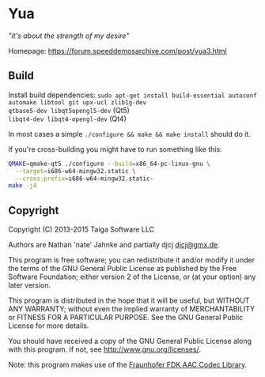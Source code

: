 Yua
===
*"it's about the strength of my desire"*

Homepage: https://forum.speeddemosarchive.com/post/yua3.html


Build
-----
Install build dependencies: `sudo apt-get install build-essential autoconf automake libtool git upx-ucl zlib1g-dev`<br>
`qtbase5-dev libqt5opengl5-dev` (Qt5)<br>
`libqt4-dev libqt4-opengl-dev` (Qt4)

In most cases a simple `./configure && make && make install` should do it.

If you're cross-building you might have to run something like this:
``` sh
QMAKE=qmake-qt5 ./configure --build=x86_64-pc-linux-gnu \
  --target=i686-w64-mingw32.static \
  --cross-prefix=i686-w64-mingw32.static-
make -j4
```


Copyright
---------
Copyright (C) 2013-2015 Taiga Software LLC

Authors are Nathan 'nate' Jahnke and partially djcj <djcj@gmx.de>.

This program is free software; you can redistribute it and/or modify
it under the terms of the GNU General Public License as published by
the Free Software Foundation; either version 2 of the License, or
(at your option) any later version.

This program is distributed in the hope that it will be useful,
but WITHOUT ANY WARRANTY; without even the implied warranty of
MERCHANTABILITY or FITNESS FOR A PARTICULAR PURPOSE.  See the
GNU General Public License for more details.

You should have received a copy of the GNU General Public License
along with this program.  If not, see <http://www.gnu.org/licenses/>.

Note: this program makes use of the [Fraunhofer FDK AAC Codec Library](http://opencore-amr.sourceforge.net/).

